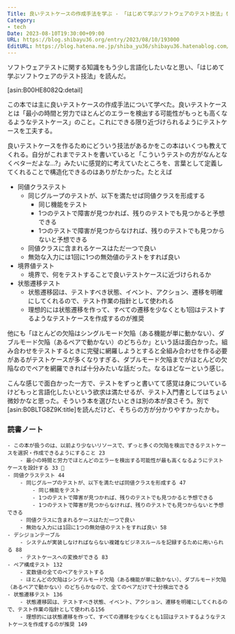 ```yaml
---
Title: 良いテストケースの作成手法を学ぶ - 「はじめて学ぶソフトウェアのテスト技法」を読んだ
Category:
- tech
Date: 2023-08-10T19:30:00+09:00
URL: https://blog.shibayu36.org/entry/2023/08/10/193000
EditURL: https://blog.hatena.ne.jp/shiba_yu36/shibayu36.hatenablog.com/atom/entry/820878482956651662
---
```


ソフトウェアテストに関する知識をもう少し言語化したいなと思い、「はじめて学ぶソフトウェアのテスト技法」を読んだ。

[asin:B00HE8082Q:detail]

この本では主に良いテストケースの作成手法について学べた。良いテストケースとは「最小の時間と労力でほとんどのエラーを検出する可能性がもっとも高くなるようなテストケース」のこと。これにできる限り近づけられるようにテストケースを工夫する。

良いテストケースを作るためにどういう技法があるかをこの本はいくつも教えてくれる。自分がこれまでテストを書いていると「こういうテストの方がなんとなくベターだよな...?」みたいに感覚的に考えていたところを、言葉として定義してくれることで構造化できるのはありがたかった。たとえば

- 同値クラステスト
    - 同じグループのテストが、以下を満たせば同値クラスを形成する
        - 同じ機能をテスト
        - 1つのテストで障害が見つかれば、残りのテストでも見つかると予想できる
        - 1つのテストで障害が見つからなければ、残りのテストでも見つからないと予想できる
    - 同値クラスに含まれるケースはただ一つで良い
    - 無効な入力には1回に1つの無効値のテストをすれば良い
- 境界値テスト
    - 境界で、何をテストすることで良いテストケースに近づけられるか
- 状態遷移テスト
    - 状態遷移図は、テストすべき状態、イベント、アクション、遷移を明確にしてくれるので、テスト作業の指針として使われる
    - 理想的には状態遷移を作って、すべての遷移を少なくとも1回はテストするようなテストケースを作成するのが推奨

他にも「ほとんどの欠陥はシングルモード欠陥（ある機能が単に動かない）、ダブルモード欠陥（あるペアで動かない）のどちらか」という話は面白かった。組み合わせをテストするときに完璧に網羅しようとすると全組み合わせを作る必要があるがテストケースが多くなりすぎる、ダブルモード欠陥までがほとんどの欠陥なのでペアを網羅できれば十分みたいな話だった。なるほどなーという感じ。

こんな感じで面白かった一方で、テストをずっと書いてて感覚は身についているけどもっと言語化したいという欲求は満たせるが、テスト入門書としてはちょい微妙かなと思った。そういう本を選びたいときは別の本が良さそう。別で[asin:B0BLTG8Z9K:title]を読んだけど、そちらの方が分かりやすかったかも。

### 読書ノート
```
- この本が扱うのは、以前より少ないリソースで、ずっと多くの欠陥を検出できるテストケースを選択・作成できるようにすること 23
	- 最小の時間と労力でほとんどのエラーを検出する可能性が最も高くなるようにテストケースを設計する 33 🌟
- 同値クラステスト 44
	- 同じグループのテストが、以下を満たせば同値クラスを形成する 47
		- 同じ機能をテスト
		- 1つのテストで障害が見つかれば、残りのテストでも見つかると予想できる
		- 1つのテストで障害が見つからなければ、残りのテストでも見つからないと予想できる
	- 同値クラスに含まれるケースはただ一つで良い
	- 無効な入力には1回に1つの無効値のテストをすれば良い 58
- デシジョンテーブル
	- システムが実装しなければならない複雑なビジネスルールを記録するために用いられる 88
	- テストケースへの変換ができる 83
- ペア構成テスト 132
	- 変数値の全てのペアをテストする
	- ほとんどの欠陥はシングルモード欠陥（ある機能が単に動かない）、ダブルモード欠陥（あるペアで動かない）のどちらかなので、全てのペアだけで十分検出できる
- 状態遷移テスト 136
	- 状態遷移図は、テストすべき状態、イベント、アクション、遷移を明確にしてくれるので、テスト作業の指針として使われる156
	- 理想的には状態遷移を作って、すべての遷移を少なくとも1回はテストするようなテストケースを作成するのが推奨 149
```

